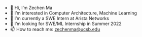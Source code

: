 - 👋 Hi, I’m Zechen Ma
- 👀 I’m interested in Computer Architecture, Machine Learning
- 🌱 I’m currently a SWE Intern at Arista Networks
- 💞️ I’m looking for SWE/ML Internship in Summer 2022
- 📫 How to reach me: zechenma@ucsb.edu

<!---
ZechenM/ZechenM is a ✨ special ✨ repository because its `README.md` (this file) appears on your GitHub profile.
You can click the Preview link to take a look at your changes.
--->
